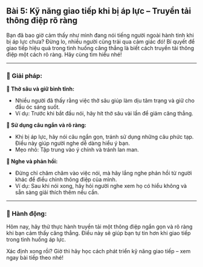 ## Bài 5: Kỹ năng giao tiếp khi bị áp lực – Truyền tải thông điệp rõ ràng

Bạn đã bao giờ cảm thấy như mình đang nói tiếng người ngoài hành tinh khi bị áp lực chưa? Đừng lo, nhiều người cũng trải qua cảm giác đó! Bí quyết để giao tiếp hiệu quả trong tình huống căng thẳng là biết cách truyền tải thông điệp một cách rõ ràng. Hãy cùng tìm hiểu nhé!

---

### 📌 Giải pháp:

**🔹 Thở sâu và giữ bình tĩnh:**

- Nhiều người đã thấy rằng việc thở sâu giúp làm dịu tâm trạng và giữ cho đầu óc sáng suốt.  
- Ví dụ: Trước khi bắt đầu nói, hãy hít thở sâu vài lần để giảm căng thẳng.

**🔹 Sử dụng câu ngắn và rõ ràng:**

- Khi bị áp lực, hãy nói câu ngắn gọn, tránh sử dụng những câu phức tạp. Điều này giúp người nghe dễ dàng hiểu ý bạn.  
- Mẹo nhỏ: Tập trung vào ý chính và tránh lan man.

**🔹 Nghe và phản hồi:**

- Đừng chỉ chăm chăm vào việc nói, mà hãy lắng nghe phản hồi từ người khác để điều chỉnh thông điệp của mình.  
- Ví dụ: Sau khi nói xong, hãy hỏi người nghe xem họ có hiểu không và sẵn sàng giải thích thêm nếu cần.

---

### 🚀 Hành động:

Hôm nay, hãy thử thực hành truyền tải một thông điệp ngắn gọn và rõ ràng khi bạn cảm thấy căng thẳng. Điều này sẽ giúp bạn tự tin hơn khi giao tiếp trong tình huống áp lực.

Xác định xong rồi? Giờ thì hãy học cách phát triển kỹ năng giao tiếp – xem ngay bài tiếp theo nhé!